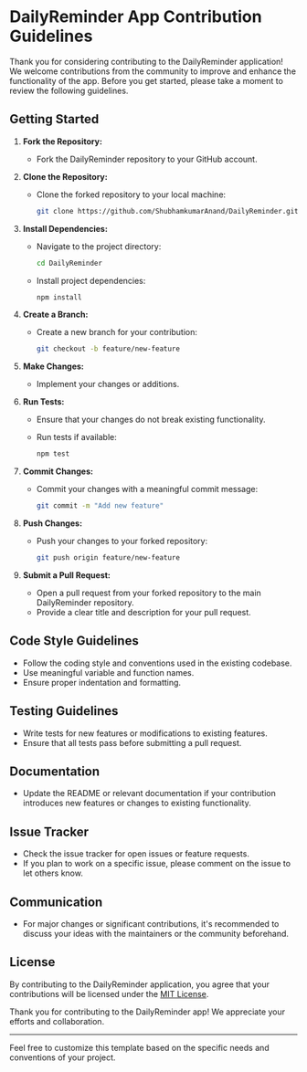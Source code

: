 # DailyReminder App Contribution Guidelines

Thank you for considering contributing to the DailyReminder application! We welcome contributions from the community to improve and enhance the functionality of the app. Before you get started, please take a moment to review the following guidelines.

## Getting Started

1. **Fork the Repository:**
   - Fork the DailyReminder repository to your GitHub account.

2. **Clone the Repository:**
   - Clone the forked repository to your local machine:

     ```bash
     git clone https://github.com/ShubhamkumarAnand/DailyReminder.git
     ```

3. **Install Dependencies:**
   - Navigate to the project directory:

     ```bash
     cd DailyReminder
     ```

   - Install project dependencies:

     ```bash
     npm install
     ```

4. **Create a Branch:**
   - Create a new branch for your contribution:

     ```bash
     git checkout -b feature/new-feature
     ```

5. **Make Changes:**
   - Implement your changes or additions.

6. **Run Tests:**
   - Ensure that your changes do not break existing functionality.
   - Run tests if available:

     ```bash
     npm test
     ```

7. **Commit Changes:**
   - Commit your changes with a meaningful commit message:

     ```bash
     git commit -m "Add new feature"
     ```

8. **Push Changes:**
   - Push your changes to your forked repository:

     ```bash
     git push origin feature/new-feature
     ```

9. **Submit a Pull Request:**
   - Open a pull request from your forked repository to the main DailyReminder repository.
   - Provide a clear title and description for your pull request.

## Code Style Guidelines

- Follow the coding style and conventions used in the existing codebase.
- Use meaningful variable and function names.
- Ensure proper indentation and formatting.

## Testing Guidelines

- Write tests for new features or modifications to existing features.
- Ensure that all tests pass before submitting a pull request.

## Documentation

- Update the README or relevant documentation if your contribution introduces new features or changes to existing functionality.

## Issue Tracker

- Check the issue tracker for open issues or feature requests.
- If you plan to work on a specific issue, please comment on the issue to let others know.

## Communication

- For major changes or significant contributions, it's recommended to discuss your ideas with the maintainers or the community beforehand.

## License

By contributing to the DailyReminder application, you agree that your contributions will be licensed under the [MIT License](LICENSE).

Thank you for contributing to the DailyReminder app! We appreciate your efforts and collaboration.

---

Feel free to customize this template based on the specific needs and conventions of your project.
